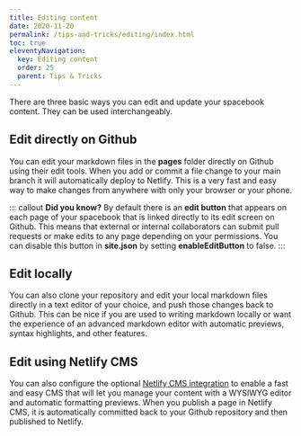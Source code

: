 ```yaml
---
title: Editing content
date: 2020-11-20
permalink: /tips-and-tricks/editing/index.html
toc: true
eleventyNavigation:
  key: Editing content
  order: 25
  parent: Tips & Tricks
---
```

There are three basic ways you can edit and update your spacebook content. They can be used interchangeably. 

## Edit directly on Github 

You can edit your markdown files in the **pages** folder directly on Github using their edit tools. When you add or commit a file change to your main branch it will automatically deploy to Netlify. This is a very fast and easy way to make changes from anywhere with only your browser or your phone.  

::: callout
**Did you know?** By default there is an **edit button** that appears on each page of your spacebook that is linked directly to its edit screen on Github. This means that external or internal collaborators can submit pull requests or make edits to any page depending on your permissions. You can disable this button in **site.json** by setting **enableEditButton** to false.
:::

## Edit locally

You can also clone your repository and edit your local markdown files directly in a text editor of your choice, and push those changes back to Github. This can be nice if you are used to writing markdown locally or want the experience of an advanced markdown editor with automatic previews, syntax highlights, and other features.

## Edit using Netlify CMS

You can also configure the optional [Netlify CMS integration](/netlifycms) to enable a fast and easy CMS that will let you manage your content with a WYSIWYG editor and automatic formatting previews. When you publish a page in Netlify CMS, it is automatically committed back to your Github repository and then published to Netlify.
